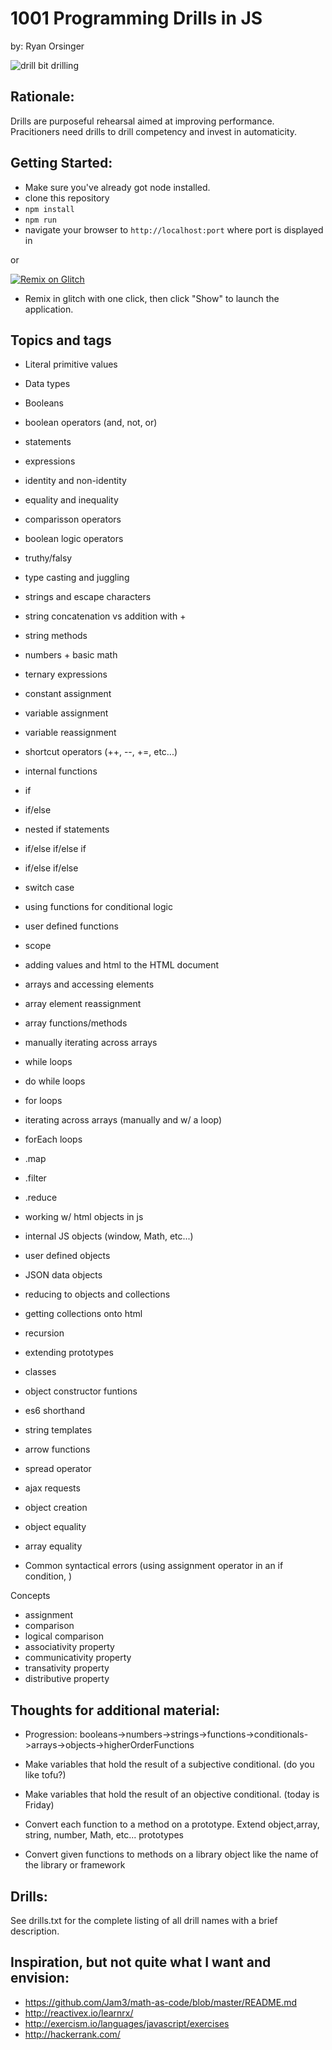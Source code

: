# 1001 Programming Drills in JS

by: Ryan Orsinger

<img src="https://media.giphy.com/media/tw0OQHVWHVrSo/giphy.gif" alt="drill bit drilling">

## Rationale:
Drills are purposeful rehearsal aimed at improving performance. Pracitioners need drills to drill competency and invest in automaticity.

## Getting Started:

- Make sure you've already got node installed.
- clone this repository 
- `npm install`
- `npm run`
- navigate your browser to `http://localhost:port` where port is displayed in 

or

[![Remix on Glitch](https://cdn.glitch.com/2703baf2-b643-4da7-ab91-7ee2a2d00b5b%2Fremix-button.svg)](https://glitch.com/edit/#!/remix/1001-drills)
- Remix in glitch with one click, then click "Show" to launch the application.

## Topics and tags

- Literal primitive values
- Data types
- Booleans
- boolean operators (and, not, or)
- statements
- expressions
- identity and non-identity
- equality and inequality
- comparisson operators
- boolean logic operators
- truthy/falsy 
- type casting and juggling
- strings and escape characters
- string concatenation vs addition with +
- string methods
- numbers + basic math
- ternary expressions
- constant assignment
- variable assignment
- variable reassignment
- shortcut operators (++, --, +=, etc...)
- internal functions
- if
- if/else
- nested if statements
- if/else if/else if
- if/else if/else
- switch case
- using functions for conditional logic
- user defined functions
- scope
- adding values and html to the HTML document
- arrays and accessing elements
- array element reassignment
- array functions/methods
- manually iterating across arrays
- while loops
- do while loops
- for loops
- iterating across arrays (manually and w/ a loop)
- forEach loops
- .map
- .filter
- .reduce
- working w/ html objects in js
- internal JS objects (window, Math, etc...)
- user defined objects
- JSON data objects
- reducing to objects and collections
- getting collections onto html
- recursion
- extending prototypes
- classes
- object constructor funtions
- es6 shorthand
- string templates
- arrow functions
- spread operator
- ajax requests
- object creation
- object equality
- array equality


- Common syntactical errors (using assignment operator in an if condition, )

Concepts
- assignment
- comparison
- logical comparison
- associativity property
- communicativity property
- transativity property
- distributive property


## Thoughts for additional material:
- Progression: booleans->numbers->strings->functions->conditionals->arrays->objects->higherOrderFunctions
- Make variables that hold the result of a subjective conditional. (do you like tofu?)
- Make variables that hold the result of an objective conditional. (today is Friday)

- Convert each function to a method on a prototype. Extend object,array, string, number, Math, etc... prototypes

- Convert given functions to methods on a library object like the name of the library or framework

## Drills:
See drills.txt for the complete listing of all drill names with a brief description.

## Inspiration, but not quite what I want and envision:
- https://github.com/Jam3/math-as-code/blob/master/README.md
- http://reactivex.io/learnrx/
- http://exercism.io/languages/javascript/exercises
- http://hackerrank.com/
